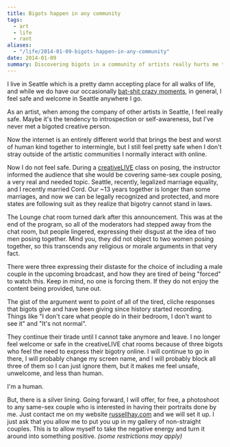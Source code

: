 ```yaml
---
title: Bigots happen in any community
tags:
  - art
  - life
  - rant
aliases:
  - "/life/2014-01-09-bigots-happen-in-any-community"
date: 2014-01-09
summary: Discovering bigots in a community of artists really hurts me to the core.
---
```


I live in Seattle which is a pretty damn accepting place for all walks of life, and while we do have our occasionally [bat-shit crazy moments][1], in general, I feel safe and welcome in Seattle anywhere I go.

As an artist, when among the company of other artists in Seattle, I feel really safe. Maybe it's the tendency to introspection or self-awareness, but I've never met a bigoted creative person.

Now the internet is an entirely different world that brings the best and worst of human kind together to intermingle, but I still feel pretty safe when I don't stray outside of the artistic communities I normally interact with online.

Now I do not feel safe.  During a [creativeLIVE][2] class on posing, the instructor informed the audience that she would be covering same-sex couple posing, a very real and needed topic.  Seattle, recently, legalized marriage equality, and I recently married Cord.  Our ~13 years together is longer than some marriages, and now we can be legally recognized and protected, and more states are following suit as they realize that bigotry cannot stand in laws.

The Lounge chat room turned dark after this announcement.  This was at the end of the program, so all of the moderators had stepped away from the chat room, but people lingered, expressing their disgust at the idea of two men posing together.  Mind you, they did not object to two women posing together, so this transcends any religious or morale arguments in that very fact.

There were three expressing their distaste for the choice of including a male couple in the upcoming broadcast, and how they are tired of being "forced" to watch this.  Keep in mind, no one is forcing them.  If they do not enjoy the content being provided, tune out.

The gist of the argument went to point of all of the tired, cliche responses that bigots give and have been giving since history started recording.  Things like "I don't care what people do in their bedroom, I don't want to see it" and "It's not normal".

They continue their tirade until I cannot take anymore and leave.  I no longer feel welcome or safe in the creativeLIVE chat rooms because of three bigots who feel the need to express their bigotry online.  I will continue to go in there, I will probably change my screen name, and I will probably block all three of them so I can just ignore them, but it makes me feel unsafe, unwelcome, and less than human.

I'm a human.

But, there is a silver lining.  Going forward, I will offer, for free, a photoshoot to any same-sex couple who is interested in having their portraits done by me.  Just contact me on my website [russellhay.com][3] and we will set it up. I just ask that you allow me to put you up in my gallery of non-straight couples.  This is to allow myself to take the negative energy and turn it around into something positive. *(some restrictions may apply)*

[1]: http://www.komonews.com/news/local/Fire-outside-crowded-Capitol-Hill-bar-investigated-as-arson-238363621.html
[2]: http://creativelive.com/
[3]: http://russellhay.com/

